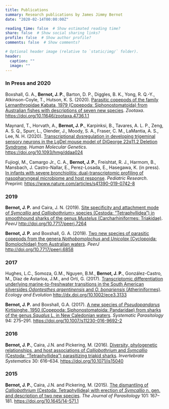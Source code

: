 ```yaml
---
title: Publications
summary: Research publications by James Jimmy Bernot
date: "2020-02-14T00:00:00Z"

reading_time: false  # Show estimated reading time?
share: false  # Show social sharing links?
profile: false  # Show author profile?
comments: false  # Show comments?

# Optional header image (relative to `static/img/` folder).
header:
  caption: ""
  image: ""
---
```


### In Press and 2020    

Boxshall, G. A., <b>Bernot, J. P.</b>, Barton, D. P., Diggles, B. K., Yong, R. Q.-Y., Atkinson-Coyle, T., Hutson, K. S. (2020). <u>Parasitic copepods of the family Lernanthropidae Kabata, 1979 (Copepoda: Siphonostomatoida) from Australian fishes with descriptions of seven new species</u>. <i>Zootaxa</i>. https://doi.org/10.11646/zootaxa.4736.1.1

Maynard, T., Horvath, A., <b>Bernot, J. P.</b>, Karpinksi, B., Tavares, A. L. P., Zeng, A. S. Q., Spurr, L., Olender, J., Moody, S. A., Fraser, C. M., LaMantia, A. S., Lee, N. H. (2020). <u>Transcriptional dysregulation in developing trigeminal sensory neurons in the LgDel mouse model of DiGeorge 22q11.2 Deletion Syndrome</u>. <i>Human Molecular Genetics</i>. https://doi.org/10.1093/hmg/ddaa024

Fujiogi, M., Camargo Jr., C. A., <b>Bernot, J. P.</b>, Freishtat, R. J., Harmom, B., Mansbach, J. Castro-Nallar, E., Perez-Losada, E., Hasegawa, K. (in press). <u>In infants with severe bronchiolitis: dual-transcriptomic profiling of nasopharyngeal microbiome and host response</u>. <i>Pediatric Research</i>. Preprint: https://www.nature.com/articles/s41390-019-0742-8

### 2019 

<b>Bernot, J. P.</b> and Caira, J. N. (2019). <u>Site specificity and attachment mode of <i>Symcallio</i> and <i>Calliobothrium</i>> species (Cestoda: “Tetraphyllidea”) in smoothhound sharks of the genus <i>Mustelus</i> (Carcharhiniformes: Triakidae)</u>. <i>PeerJ</i> http://doi.org/10.7717/peerj.7264

<b>Bernot, J. P.</b> and Boxshall, G. A. (2019). <u>Two new species of parasitic copepods from the genera <i>Nothobomolochus</i> and <i>Unicolax</i> (Cyclopoida: Bomolochidae)  from Australian waters</u>. <i>PeerJ</i> http://doi.org/10.7717/peerj.6858

### 2017

Hughes, L.C., Somoza, G.M., Nguyen, B.M., <b>Bernot, J. P.</b>, González-Castro, M., Díaz de Astarloa, J.M., and Ortí, G. (2017). <u>Transcriptomic differentiation underlying marine-to-freshwater transitions in the South American silversides <i>Odontesthes argentinensis</i> and <i>O. bonariensis</i> (Atheriniformes)</u>. <i>Ecology and Evolution</i> http://dx.doi.org/10.1002/ece3.3133

<b>Bernot, J. P.</b> and Boxshall, G.A. (2017). <u>A new species of <i>Pseudopandarus</i> Kirtisinghe, 1950 (Copepoda: Siphonostomatoida: Pandaridae) from sharks of the genus <i>Squalus</i> L. in New Caledonian waters</u>. <i>Systematic Parasitology</i> 94: 275–291. https://doi.org/10.1007/s11230-016-9692-2

### 2016

<b>Bernot, J. P.</b>, Caira, J.N. and Pickering, M. (2016). <u>Diversity, phylogenetic relationships, and host associations of <i>Calliobothrium</i> and <i>Symcallio</i> (Cestoda: “Tetraphyllidea”) parasitizing triakid sharks</u>. <i>Invertebrate Systematics</i> 30: 616–634. https://doi.org/10.1071/is15040

### 2015
<b>Bernot, J. P.</b>, Caira, J.N. and Pickering, M. (2015). <u>The dismantling of <i>Calliobothrium</i> (Cestoda: Tetraphyllidea) with erection of <i>Symcallio</i> n. gen. and description of two new species</u>. <i>The Journal of Parasitology</i> 101: 167–181. https://doi.org/10.1645/14-571.1
